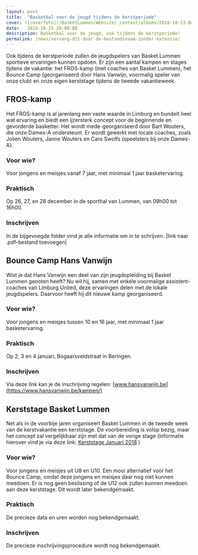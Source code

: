 ```yaml
---
layout: post
title:  "Basketbal voor de jeugd tijdens de kerstperiode"
cover: ![coverfoto](/BasketLummen/Website/_content/albums/2018-10-13-Basket-Lummen-DSEA-Sint-Katelijne-Waver-DSEA/_thumbnails/IMG_6412.png)
date:   2018-10-25 20:00:00
description: Basketbal voor de jeugd, ook tijdens de kerstperiode!
permalink: /news/vervang-dit-door-de-bestandsnaam-zonder-extensie/
---
```


Ook tijdens de kerstperiode zullen de jeugdspelers van Basket Lummen sportieve ervaringen kunnen opdoen. Er zijn een aantal kampen en stages tijdens de vakantie: het FROS-kamp (met coaches van Basket Lummen), het Bounce Camp (georganiseerd door Hans Vanwijn, voormalig speler van onze club) en onze eigen kerststage tijdens de tweede vakantieweek. 

## FROS-kamp

Het FROS-kamp is al jarenlang een vaste waarde in Limburg en bundelt heel wat ervaring en biedt een ijzersterk concept voor de beginnende en gevorderde basketter. Het wordt mede-georganiseerd door Bart Wouters, die onze Dames-A ondersteunt. Er wordt gewerkt met locale coaches, zoals Jolien Wouters, Janne Wouters en Caro Swolfs (speelsters bij onze Dames-A).

### Voor wie?
Voor jongens en meisjes vanaf 7 jaar, met minimaal 1 jaar basketervaring.

### Praktisch
Op 26, 27, en 28 december in de sporthal van Lummen, van 09h00 tot 16h00.

### Inschrijven
In de bijgevoegde folder vind je alle informatie om in te schrijven. |link naar .pdf-bestand toevoegen|

## Bounce Camp Hans Vanwijn

Wist je dat Hans Vanwijn een deel van zijn jeugdopleiding bij Basket Lummen genoten heeft? Nu wil hij, samen met enkele voormalige assistent-coaches van Limburg United, deze ervaringen delen met de lokale jeugdspelers. Daarvoor heeft hij dit nieuwe kamp georganiseerd.

### Voor wie?
Voor jongens en meisjes tussen 10 en 16 jaar, met minimaal 1 jaar basketervaring.

### Praktisch
Op 2, 3 en 4 januari, Bogaarsveldstraat in Beringen.

### Inschrijven
Via deze link kan je de inschrijving regelen: [www.hansvanwijn.be](https://www.hansvanwijn.be/kampen/)

## Kerststage Basket Lummen

Net als in de voorbije jaren organiseert Basket Lummen in de tweede week van de kerstvakantie een kerststage. De voorbereiding is volop bezig, maar het concept zal vergelijkbaar zijn met dat van de vorige stage (informatie hierover vind je via deze link: [Kerststage Januari 2018](/news/ander-bericht) ) 

### Voor wie?
Voor jongens en meisjes uit U8 en U10. Een mooi alternatief voor het Bounce Camp, omdat deze jongens en meisjes daar nog niet kunnen meedoen. Er is nog geen beslissing of de U12 ook zullen kunnen meedoen aan deze kerststage. Dit wordt later bekendgemaakt.

### Praktisch
De precieze data en uren worden nog bekendgemaakt.

### Inschrijven
De precieze inschrijvingsprocedure wordt nog bekendgemaakt.

